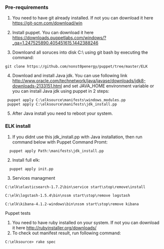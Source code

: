 <h3>Pre-requirements</h3>

1. You need to have git already installed. If not you can download it here https://git-scm.com/download/win

2. Install puppet. You can download it here https://downloads.puppetlabs.com/windows/?_ga=1.247525890.405451615.1442388246

3. Downloand all soruces into disk C:\ using git bash by executing the command:

 ```
 git clone https://github.com/nonst0penergy/puppet/tree/master/ELK
 ```

4. Download and install Java jdk. You can use following link http://www.oracle.com/technetwork/java/javase/downloads/jdk8-downloads-2133151.html and
set JAVA_HOME environment variable
or you can install Java jdk using puppet in 2 steps:
```
 puppet apply C:\elksource\manifests\windows_modules.pp
 puppet apply C:\elksource\manifests\jdk_install.pp
```

5. After Java install you need to reboot your system.

<h3>ELK install</h3>

1. If you didnt use this jdk_install.pp with Java installation, then run command below with Puppet Command Promt:
```
  puppet apply Path:\manifests\jdk_install.pp
```
2. Install full elk:
```
  puppet apply init.pp
```
3. Services managment
```
C:\elk\elasticsearch-1.7.2\bin\service start\stop\remove\install

C:\elk\logstash-1.5.4\bin\nssm start\stop\remove logstash

C:\elk\kibana-4.1.2-windows\bin\nssm start\stop\remove kibana
```
Puppet tests

1. You need to have ruby installed on your system. If not you can download it here http://rubyinstaller.org/downloads/
2. To check out manifest result, run following command:
```
C:\elksource> rake spec
```
